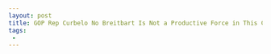 ```yaml
---
layout: post
title: GOP Rep Curbelo No Breitbart Is Not a Productive Force in This Country
tags:
 -
---
```



